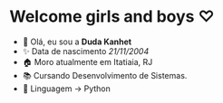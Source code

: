 # Welcome girls and boys ♡
   - 👋 Olá, eu sou a **Duda Kanhet**
   - ✨ Data de nascimento *21/11/2004*
   - 🏠 Moro atualmente em Itatiaia, RJ
   - 📚 Cursando Desenvolvimento de Sistemas.
   - 🦄 Linguagem -> Python 